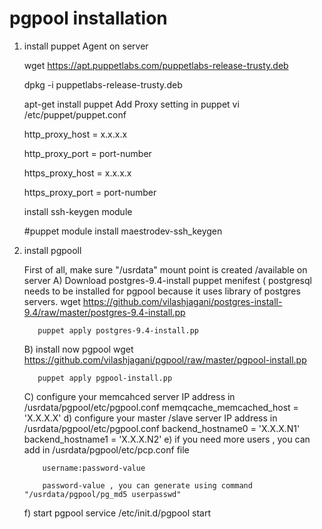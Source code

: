 # pgpool installation

1) install puppet Agent on server

      wget https://apt.puppetlabs.com/puppetlabs-release-trusty.deb

      dpkg -i puppetlabs-release-trusty.deb

      apt-get install puppet
      Add Proxy setting in puppet
      vi /etc/puppet/puppet.conf

     http_proxy_host = x.x.x.x

     http_proxy_port = port-number 

     https_proxy_host = x.x.x.x

     https_proxy_port = port-number


     install ssh-keygen module 

    #puppet module install maestrodev-ssh_keygen

2) install pgpooll
  
    First of all, make sure "/usrdata" mount point is created /available on server
     A) Download postgres-9.4-install puppet menifest ( postgresql needs to be installed for pgpool because it uses library of          postgres servers.
          wget https://github.com/vilashjagani/postgres-install-9.4/raw/master/postgres-9.4-install.pp
          
          puppet apply postgres-9.4-install.pp
          
    B)  install now pgpool
          wget https://github.com/vilashjagani/pgpool/raw/master/pgpool-install.pp
          
          puppet apply pgpool-install.pp
          
    C)   configure your memcahced server IP address in /usrdata/pgpool/etc/pgpool.conf
          memqcache_memcached_host = 'X.X.X.X'
    d)    configure your master /slave server IP address in /usrdata/pgpool/etc/pgpool.conf
            backend_hostname0 = 'X.X.X.N1'
            backend_hostname1 = 'X.X.X.N2'
    e)     if you need more users , you can add in /usrdata/pgpool/etc/pcp.conf file
           
           username:password-value
           
           password-value , you can generate using command "/usrdata/pgpool/pg_md5 userpasswd"
          
    f)   start pgpool service 
          /etc/init.d/pgpool start

